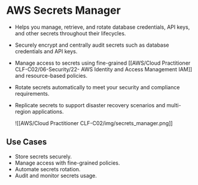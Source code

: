 # AWS Secrets Manager
- Helps you manage, retrieve, and rotate database credentials, API keys, and other secrets throughout their lifecycles.
- Securely encrypt and centrally audit secrets such as database credentials and API keys.
- Manage access to secrets using fine-grained [[AWS/Cloud Practitioner CLF-C02/06-Security/22- AWS Identity and Access Management IAM]] and resource-based policies.
- Rotate secrets automatically to meet your security and compliance requirements.
- Replicate secrets to support disaster recovery scenarios and multi-region applications.

	![[AWS/Cloud Practitioner CLF-C02/img/secrets_manager.png]]

## Use Cases
- Store secrets securely.
- Manage access with fine-grained policies.
- Automate secrets rotation.
- Audit and monitor secrets usage.
